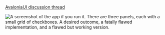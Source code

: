 [AvaloniaUI discussion thread](https://github.com/AvaloniaUI/Avalonia/discussions/16376)

![A screenshot of the app if you run it.
There are three panels, each with a small grid of checkboxes.
A desired outcome, a fatally flawed implementation, and a flawed but working version.](./checkbox-matrix-v2.webp)
